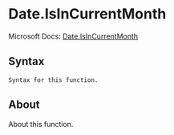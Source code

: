 ---
---

# Date.IsInCurrentMonth

Microsoft Docs: [Date.IsInCurrentMonth](https://docs.microsoft.com/en-us/powerquery-m/date-isincurrentmonth)

## Syntax

```powerquery-m
Syntax for this function.
```

## About

About this function.

